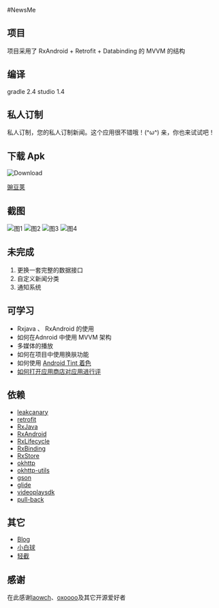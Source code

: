 #NewsMe

## 项目
项目采用了 RxAndroid + Retrofit + Databinding 的 MVVM 的结构

## 编译
gradle 2.4
studio 1.4

## 私人订制
私人订制，您的私人订制新闻。这个应用很不错哦！(^ω^) 亲，你也来试试吧！

## 下载 Apk
![Download](http://www.wandoujia.com/qr?s=5&c=http://www.wandoujia.com/apps/me.imli.newme)

[豌豆荚](http://www.wandoujia.com/apps/me.imli.newme)

## 截图
![图1](http://img.wdjimg.com/mms/screenshot/e/aa/ac18152bdb7721defd7b830d2bc45aae_320_569.jpeg)
![图2](http://img.wdjimg.com/mms/screenshot/e/b2/ff27c87a1af6dbe54782fe5310ce5b2e_320_569.jpeg)
![图3](http://img.wdjimg.com/mms/screenshot/1/41/fe954ffabd0b1c96899d92219a33a411_320_569.jpeg)
![图4](http://img.wdjimg.com/mms/screenshot/a/4a/2ce0dcb1d1454f57ed56c8cdcaa794aa_320_569.jpeg)

## 未完成
1. 更换一套完整的数据接口
2. 自定义新闻分类
3. 通知系统

## 可学习
* Rxjava 、 RxAndroid 的使用
* 如何在Adnroid 中使用 MVVM 架构
* 多媒体的播放
* 如何在项目中使用换肤功能
* 如何使用 [Android Tint 着色](http://www.imli.me/2016/01/24/Android-L-Tint/)
* [如何打开应用商店对应用进行评](http://www.imli.me/2016/01/29/app-market/)

## 依赖
* [leakcanary](https://github.com/square/leakcanary)
* [retrofit](https://github.com/square/retrofit)
* [RxJava](https://github.com/ReactiveX/RxJava)
* [RxAndroid](https://github.com/ReactiveX/RxAndroid)
* [RxLifecycle](https://github.com/trello/RxLifecycle)
* [RxBinding](https://github.com/JakeWharton/RxBinding)
* [RxStore](https://github.com/Gridstone/RxStore)
* [okhttp](https://square.github.io/okhttp/)
* [okhttp-utils](https://github.com/hongyangAndroid/okhttp-utils)
* [gson](https://github.com/google/gson)
* [glide](https://github.com/bumptech/glide)
* [videoplaysdk](https://github.com/SinaVDDeveloper/sinavideo_playersdk)
* [pull-back](https://github.com/oxoooo/pull-back-layout)


## 其它
* [Blog](http://www.imli.me/)
* [小白球](http://www.wandoujia.com/apps/me.imli.whiteball)
* [轻截](http://www.wandoujia.com/apps/me.imli.lightcrop)

## 感谢
在此感谢[laowch](https://github.com/laowch)、[oxoooo](https://github.com/oxoooo)及其它开源爱好者
